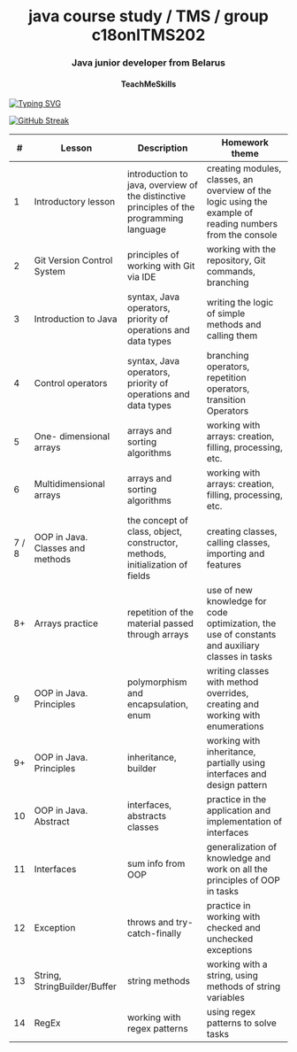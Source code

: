 <h1 align="center">java course study / TMS / group c18onlTMS202</h1>
<h3 align="center">Java junior developer from Belarus</h3>
<h4 align="center">TeachMeSkills</h4>

[![Typing SVG](https://readme-typing-svg.herokuapp.com?font=Fira+Code&size=25&color=730EC4&multiline=true&width=435&height=100&lines=oooo+you+Teach+Me+tra-la-la;my+Skills+din-don++++)](https://git.io/typing-svg)

[![GitHub Streak](https://streak-stats.demolab.com/?user=DenverCoder1&theme=dark)](https://git.io/streak-stats)

| #     | Lesson                           | Description                                                                              | Homework theme                                                                                            |
|-------|----------------------------------|------------------------------------------------------------------------------------------|-----------------------------------------------------------------------------------------------------------|
| 1     | Introductory lesson              | introduction to java, overview of the distinctive principles of the programming language | creating modules, classes, an overview of the logic using the example of reading numbers from the console |
| 2     | Git Version Control System       | principles of working with Git via IDE                                                   | working with the repository, Git commands, branching                                                      |
| 3     | Introduction to Java             | syntax, Java operators, priority of operations and data types                            | writing the logic of simple methods and calling them                                                      |
| 4     | Control operators                | syntax, Java operators, priority of operations and data types                            | branching operators, repetition operators, transition Operators                                           |
| 5     | One- dimensional arrays          | arrays and sorting algorithms                                                            | working with arrays: creation, filling, processing, etc.                                                  |
| 6     | Multidimensional arrays          | arrays and sorting algorithms                                                            | working with arrays: creation, filling, processing, etc.                                                  |
| 7 / 8 | OOP in Java. Classes and methods | the concept of class, object, constructor, methods, initialization of fields             | creating classes, calling classes, importing and features                                                 |
| 8+    | Arrays practice                  | repetition of the material passed through arrays                                         | use of new knowledge for code optimization, the use of constants and auxiliary classes in tasks           |
| 9     | OOP in Java. Principles          | polymorphism and encapsulation, enum                                                     | writing classes with method overrides, creating and working with enumerations                             |
| 9+    | OOP in Java. Principles          | inheritance, builder                                                                     | working with inheritance, partially using interfaces and design pattern                                   |
| 10    | OOP in Java. Abstract            | interfaces, abstracts classes                                                            | practice in the application and implementation of interfaces                                              |
| 11    | Interfaces                       | sum info from OOP                                                                        | generalization of knowledge and work on all the principles of OOP in tasks                                |
| 12    | Exception                        | throws and try-catch-finally                                                             | practice in working with checked and unchecked exceptions                                                 |
| 13    | String, StringBuilder/Buffer     | string methods                                                                           | working with a string, using methods of string variables                                                  |
| 14    | RegEx                            | working with regex patterns                                                              | using regex patterns to solve tasks                                                                       |